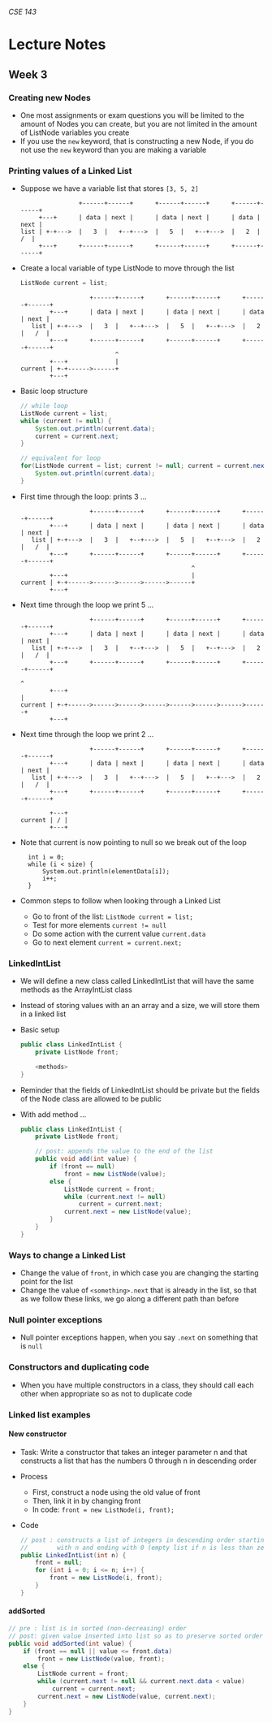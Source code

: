 _CSE 143_
# Lecture Notes
## Week 3

### Creating new Nodes
* One most assignments or exam questions you will be limited to the amount of Nodes you can create, but you are not limited in the amount of ListNode variables you create
* If you use the `new` keyword, that is constructing a new Node, if you do not use the `new` keyword than you are making a variable

### Printing values of a Linked List
* Suppose we have a variable list that stores `[3, 5, 2]`

	```
	                +------+------+      +------+------+      +------+------+
	     +---+      | data | next |      | data | next |      | data | next |
	list | +-+--->  |   3  |   +--+--->  |   5  |   +--+--->  |   2  |   /  |
	     +---+      +------+------+      +------+------+      +------+------+
	```
	
* Create a local variable of type ListNode to move through the list

	```java
	ListNode current = list;
	```

	```
	                   +------+------+      +------+------+      +------+------+
	        +---+      | data | next |      | data | next |      | data | next |
	   list | +-+--->  |   3  |   +--+--->  |   5  |   +--+--->  |   2  |   /  |
	        +---+      +------+------+      +------+------+      +------+------+
	                          ^
	        +---+             |
	current | +-+------>------+
	        +---+
  ```

* Basic loop structure

	```java
	// while loop
	ListNode current = list;
	while (current != null) {
		System.out.println(current.data);
		current = current.next;
	}
	```

	```java
	// equivalent for loop
	for(ListNode current = list; current != null; current = current.next) {
		System.out.println(current.data);
	}
	```

* First time through the loop: prints 3 ...

	```
	                   +------+------+      +------+------+      +------+------+
	        +---+      | data | next |      | data | next |      | data | next |
	   list | +-+--->  |   3  |   +--+--->  |   5  |   +--+--->  |   2  |   /  |
	        +---+      +------+------+      +------+------+      +------+------+
	                                               ^
	        +---+                                  |
	current | +-+------>------>------>------>------+
	        +---+
	```

* Next time through the loop we print 5 ...

	```
	                   +------+------+      +------+------+      +------+------+
	        +---+      | data | next |      | data | next |      | data | next |
	   list | +-+--->  |   3  |   +--+--->  |   5  |   +--+--->  |   2  |   /  |
	        +---+      +------+------+      +------+------+      +------+------+
	                                                                    ^
	        +---+                                                       |
	current | +-+------>------>------>------>------>------>------>------+
	        +---+
  ```

* Next time through the loop we print 2 ...

	``` 
	                   +------+------+      +------+------+      +------+------+
	        +---+      | data | next |      | data | next |      | data | next |
	   list | +-+--->  |   3  |   +--+--->  |   5  |   +--+--->  |   2  |   /  |
	        +---+      +------+------+      +------+------+      +------+------+

	        +---+
	current | / |
	        +---+
	```

* Note that current is now pointing to null so we break out of the loop

        int i = 0;
        while (i < size) {
            System.out.println(elementData[i]);
            i++;
        }

* Common steps to follow when looking through a Linked List
	* Go to front of the list: `ListNode current = list;`
	* Test for more elements `current != null`
	* Do some action with the current value	`current.data`
	* Go to next element	`current = current.next;`

### LinkedIntList
* We will define a new class called LinkedIntList that will have the same methods as the ArrayIntList class
* Instead of storing values with an an array and a size, we will store them in a linked list
* Basic setup
	
	```java
	public class LinkedIntList {
		private ListNode front;

		<methods>
	}
  ```

* Reminder that the fields of LinkedIntList should be private but the fields of the Node class are allowed to be public
* With add method ...

	```java
	public class LinkedIntList {
		private ListNode front;

		// post: appends the value to the end of the list
		public void add(int value) {
			if (front == null)
				front = new ListNode(value);
			else {
				ListNode current = front;
				while (current.next != null)
					current = current.next;
				current.next = new ListNode(value);
			}
		}
	}
	```

### Ways to change a Linked List
* Change the value of `front`, in which case you are changing the starting point for the list
* Change the value of `<something>.next` that is already in the list, so that as we follow these links, we go along a different path than before

### Null pointer exceptions
* Null pointer exceptions happen, when you say `.next` on something that is `null`


### Constructors and duplicating code
* When you have multiple constructors in a class, they should call each other when appropriate so as not to duplicate code

### Linked list examples

#### New constructor
* Task: Write a constructor that takes an integer parameter n and that constructs a list that has the numbers 0 through n in descending order 
* Process
	* First, construct a node using the old value of front
	* Then, link it in by changing front
	* In code: `front = new ListNode(i, front);`
* Code

	```java
	// post : constructs a list of integers in descending order starting
	//        with n and ending with 0 (empty list if n is less than zero)
	public LinkedIntList(int n) {
		front = null;
		for (int i = 0; i <= n; i++) {
			front = new ListNode(i, front);
		}
	}
	```

#### addSorted

```java
// pre : list is in sorted (non-decreasing) order
// post: given value inserted into list so as to preserve sorted order
public void addSorted(int value) {
	if (front == null || value <= front.data)
		front = new ListNode(value, front);
	else {
		ListNode current = front;
		while (current.next != null && current.next.data < value)
			current = current.next;
		current.next = new ListNode(value, current.next);
	}
}
```
